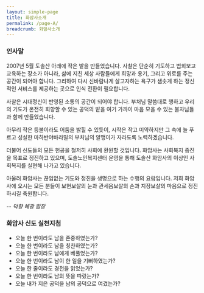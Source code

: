 ```yaml
---
layout: simple-page
title: 화암사소개
permalink: /page-A/
breadcrumb: 화암사소개
---
```


### **인사말**

2007년 5월 도솔산 아래에 작은 밭을 만들었습니다. 사찰은 단순히 기도하고 법회보고 교육하는 장소가 아니라, 삶에 지친 세상 사람들에게 희망과 용기, 그리고 위로를 주는 공간이 되어야 합니다.  그리하여 다시 신바람나게 살고자하는 욕구가 샘솟게 하는 정신적인 서비스를 제공하는 곳으로 인식 전환이 필요합니다. 

사찰은 시대정신이 반영된 소통의 공간이 되어야 합니다. 부처님 말씀대로 행하고 우리의 기도가 온전히 회향할 수 있는 공덕의 밭을 여기 가까이 마음 모을 수 있는 불자님들과 함께 만들었습니다. 

아무리 작은 등불이라도 어둠을 밝힐 수 있듯이, 시작은 작고 미약하지만 그 속에 늘 푸르고 성실한 마하반야바라밀의 부처님의 알맹이가 자라도록 노력하겠습니다. 

더불어 신도들의 모든 헌공을 철저히 사회에 환원할 것입니다. 화암사는 사회복지 증진을 목표로 정진하고 있으며, 도솔노인복지센터 운영을 통해 도솔산 화암사의 이상인 사회복지를 실현해 나가고 있습니다. 

아울러 화암사는 끊임없는 기도와 정진을 생명으로 하는 수행의 요람입니다. 저희 화암사에 오시는 모든 분들이 보현보살의 눈과 관세음보살의 손과 지장보살의 마음으로 정진하시길 축원합니다. 

*-- 덕향 혜광 합장*


### **화암사 신도 실천지첨**
- 오늘 한 번이라도 남을 존중하였는가?
- 오늘 한 번이라도 남을 칭찬하였는가?
- 오늘 한 번이라도 남에게 베풀었는가?
- 오늘 한 번이라도 남이 한 일을 기뻐하였는가?
- 오늘 한 줄이라도 경전을 읽었는가?
- 오늘 한 번이라도 남의 뜻을 따랐는가?
- 오늘 내가 지은 공덕을 남의 공덕으로 여겼는가?

<!-- <table class="table-v">
  <tr>
    <td>Singapore population size</td>
    <td>5.6 million (2016)</td>
  </tr>
  <tr>
    <td>Land mass of Singapore</td>
    <td>719.9 km²</td>
  </tr>
  <tr>
    <td>Other information</td>
    <td><b>Ethnic groups</b> <br>74.3% Chinese <br>13.3% Malay <br> 9.1% Indian <br><br> <b>3.2% Others</b></td>
  </tr>
</table> -->